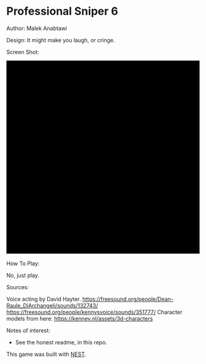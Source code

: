 # Professional Sniper 6

Author: Malek Anabtawi

Design: It might make you laugh, or cringe.

Screen Shot:

![Screen Shot](screenshot.png) 

How To Play:

No, just play.

Sources:

Voice acting by David Hayter.
https://freesound.org/people/Dean-Raule_DiArchangeli/sounds/132743/
https://freesound.org/people/kennysvoice/sounds/351777/
Character models from here: https://kenney.nl/assets/3d-characters

Notes of interest:

- See the honest readme, in this repo.

This game was built with [NEST](NEST.md).
